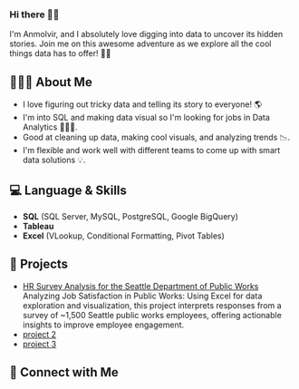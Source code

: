 ### Hi there 👋🏾
I'm Anmolvir, and I absolutely love digging into data to uncover its hidden stories. Join me on this awesome adventure as we explore all the cool things data has to offer! 🚀💡

## 🙋🏾‍♀️ About Me
- I love figuring out tricky data and telling its story to everyone! 🌎 
- I'm into SQL and making data visual so I'm looking for jobs in Data Analytics 👩🏾‍💻. 
- Good at cleaning up data, making cool visuals, and analyzing trends 📉.
- I'm flexible and work well with different teams to come up with smart data solutions 💡.

## 💻 Language & Skills
- **SQL** (SQL Server, MySQL, PostgreSQL, Google BigQuery)
- **Tableau**
- **Excel** (VLookup, Conditional Formatting, Pivot Tables)

## 🚀 Projects
- [HR Survey Analysis for the Seattle Department of Public Works](https://github.com/anmolvir-kaur/HRSurveyAnalysis/blob/main/README.md) Analyzing Job Satisfaction in Public Works: Using Excel for data exploration and visualization, this project interprets responses from a survey of ~1,500 Seattle public works employees, offering actionable insights to improve employee engagement.
- [project 2](https://github.com/anmolvir-kaur/MotorVehicleTheftsAnalysis/blob/main/README.md)
- [project 3](https://github.com/anmolvir-kaur/TasteoftheWorldCafeMenuAnalysis/blob/main/README.md)
## 🤝 Connect with Me



